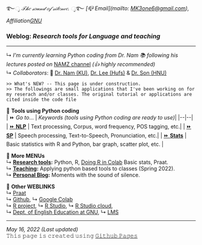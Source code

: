 ࿐*ೃ 𝒯𝒽𝑒 𝓈𝑜𝓊𝓃𝒹 𝑜𝒻 𝓈𝒾𝓁𝑒𝓃𝒸𝑒. ೃ*࿐        _[📪 Email](mailto: MK3one6@gmail.com), Affiliation[GNU](https://englishedu.gnu.ac.kr)_
### Weblog: _Research tools for Language and teaching_
---  
↳ _I'm currently learning Python coding from Dr. Nam 📚 following his lectures posted on_ [NAMZ channel](https://www.youtube.com/channel/UCKHB0ZiTVk8qUdqhVtnCUrA/featured) _(👍 highly recommended)_   
↳ _Collaborators_: 👥 [Dr. Nam (KU)](https://github.com/hsnam95), [Dr. Lee (Hufs)](https://github.com/junkyuhufs) & [Dr. Son (HNU)](https://github.com/ms624atyale)  
 
~~~
>> What's NEW? -- This page is under construction. 
>> The followings are small applications that I've been working on for my reserach and/or classes. The original tutorial or applications are cited inside the code file  
~~~
🔸 **Tools using Python coding**   
| ⏩ _Go to_... | _Keywords (tools using Python coding are ready to use)_|
|--|--|
| [⏩ **NLP**](/res/nlt_tools.md) | Text processing, Corpus, word frequency, POS tagging, etc.|
| [⏩ **SP**](/res/sp_tools.md)  | Speech processing, Text-to-Speech, Pronunciation, etc.|
| [⏩ **Stats**](/res/stats1.md) | Basic statistics with R and Python, bar graph, scatter plot, etc. |

🔸 **More MENUs**    
↳ **[Research tools](/res/tools.md):** Python, R, [Doing R in Colab](https://github.com/MK316/R_intro/blob/eaa0a0dc0738be31d6bd5958bab88beade1b90cd/01_How_to_do_R_in_colab.ipynb) Basic stats, Praat.  
↳ **[Teaching](/res/teaching.md):** Applying python based tools to classes (Spring 2022).  
↳ **[Personal Blog](/blog/blogmain.md):**  Moments with the sound of silence.  


🔸 **Other WEBLINKS**   
↳ [Praat](https://www.fon.hum.uva.nl/praat/)   
↳ [Github](https://www.github.com/), ↳ [Google Colab](https://colab.research.google.com/)  
↳ [R project](https://www.r-project.org/), ↳ [R Studio](https://www.rstudio.com/), ↳ [R Studio cloud](https://rstudio.cloud/),  
↳ [Dept. of English Education at GNU](https://englishedu.gnu.ac.kr), ↳ [LMS](https://rec.ac.kr/gnu)  
    

  
---
_May 16, 2022 (Last updated)_   
𝚃𝚑𝚒𝚜 𝚙𝚊𝚐𝚎 𝚒𝚜 𝚌𝚛𝚎𝚊𝚝𝚎𝚍 𝚞𝚜𝚒𝚗𝚐 [𝙶𝚒𝚝𝚑𝚞𝚋 𝙿𝚊𝚐𝚎𝚜]("https://github.com)
